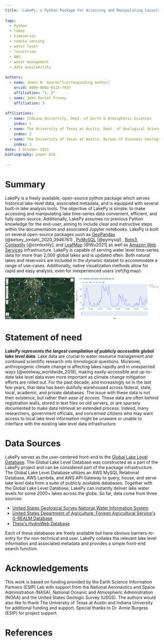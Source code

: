 ```yaml
---
title: 'LakePy: a Python Package for Accessing and Manipulating Lacustrine Time-Series Data'

tags:
  - Python
  - lakes
  - timeseries
  - remote sensing
  - water level
  - lacustrine
  - AWS
  - water management
  - data availability

authors:
  - name: James H. Gearon^[corresponding author]
    orcid: 0000-0002-0115-7937 
    affiliation: "1, 2"
  - name: John Daniel Franey 
    affiliation: 3

affiliations:
  - name: Indiana University, Dept. of Earth & Atmospheric Sciences 
    index: 1
  - name: The University of Texas at Austin, Dept. of Geological Sciences
    index: 2
  - name: The University of Texas at Austin, Bureau of Economic Geology 
    index: 3 
date: 1 October 2021    
bibliography: paper.bib

---
```


# Summary

LakePy is a freely available, open-source python package which serves historical lake-level data, associated metadata,
and is equipped with several built-in lake analysis tools. The objective of LakePy is simple: to make accessing and
manipulating lake time-series data convenient, efficient, and fully open-source. Additionally, LakePy assumes no
previous Python knowledge for the end-user, aiming to include clear and instructive steps within the documentation and
associated Jupyter notebooks. LakePy is built on several open-source packages such
as [GeoPandas](https://geopandas.org/) [@kelsey_jordahl_2020_3946761]
, [PyMySQL](https://pymysql.readthedocs.io/en/latest/) [@pymysql]
, [Boto3](https://boto3.readthedocs.io/), [Contextily](https://github.com/geopandas/contextily) [@contextily],
and [LeafMap](https://github.com/giswqs/leafmap) [@Wu2021] as well
as [Amazon Web Services](https://aws.amazon.com/) infrastructure. LakePy is capable of serving water level time-series
data for more than 2,000 global lakes and is updated often. Both natural lakes and reservoirs are included in the
dynamic dataset to accommodate a range of use-cases. Additionally, native visualization methods allow for rapid and easy
analysis, even for inexperienced users \ref{fig:map}.

![LakePy interactive map and timeseries plots.\label{fig:map}](Joss_fig.png)

# Statement of need

_**LakePy represents the largest compilation of publicly accessible global lake level data**_. Lake data are crucial to
water resource management and continued scientific research into limnological questions. Moreover, anthropogenic climate
change is affecting lakes rapidly and in unexpected ways [@woolway_worldwide_2019], making easily-accessible and
up-to-date lake level data even more important as climate change mitigation efforts are rolled out. For the past decade,
and increasingly so in the last few years, that data has been dutifully warehoused across federal, state, local,
academic, and private databases. The issue with these data is not their existence, but rather their _ease of access_.
These data are often behind registration walls, stored in text files on old servers, or are sparsely documented to make
data retrieval an extended process. Indeed, many researchers, government officials, and concerned citizens who may want
access to local lake level information might be unaware or unable to interface with the existing lake level data
infrastructure.

# Data Sources

LakePy serves as the user-centered front-end to
the [Global Lake Level Database](https://github.com/ESIPFed/Global-Lake-Level-Database). The Global Lake Level Database
was constructed as a part of the LakePy project and can be considered part of the package infrastructure. The Global
Lake Level Database utilizes an AWS MySQL Relational Database, AWS Lambda, and AWS API Gateway to query, house, and
serve lake level data from a suite of publicly available databases. Together with the Global Lake Level Database, LakePy
can instantly deliver lake water levels for some 2000+ lakes across the globe. So far, data come from three sources:

* [United States Geological Survey National Water Information System](https://waterdata.usgs.gov/nwis)
* [United States Department of Agriculture: Foriegn Agricultural Service's G-REALM Database](https://ipad.fas.usda.gov/cropexplorer/global_reservoir/)
* [Theia's HydroWeb Database](http://hydroweb.theia-land.fr/)

Each of these databases are freely available but have obvious barriers-to-entry for the non-technical end user. LakePy
collates the relevant lake level information and associated metadata and provides a simple front-end search function.

# Acknowledgements

This work is based on funding provided by the Earth Science Information Partners (ESIP) Lab with support from the
National Aeronautics and Space Administration (NASA), National Oceanic and Atmospheric Administration (NOAA) and the
United States Geologic Survey (USGS). The authors would also like to thank The University of Texas at Austin and Indiana
University for additional funding and support. Special thanks to Dr. Annie Burgess (ESIP) for project support.

# References
